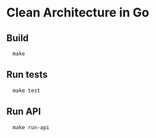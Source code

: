 # Clean Architecture in Go

## Build
```
  make
```

## Run tests
```
  make test
```

## Run API
```
  make run-api
```
